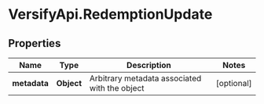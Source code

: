 # VersifyApi.RedemptionUpdate

## Properties

Name | Type | Description | Notes
------------ | ------------- | ------------- | -------------
**metadata** | **Object** | Arbitrary metadata associated with the object | [optional] 


